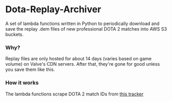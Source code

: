 # Dota-Replay-Archiver
A set of lambda functions written in Python to periodically download and save the replay .dem files of new professional DOTA 2 matches into AWS S3 buckets. 

### Why?
Replay files are only hosted for about 14 days (varies based on game volume) on Valve's CDN servers. After that, they're gone for good unless you save them like this.

### How it works
The lambda functions scrape DOTA 2 match IDs from [this tracker](http://www.dota2protracker.com/)
